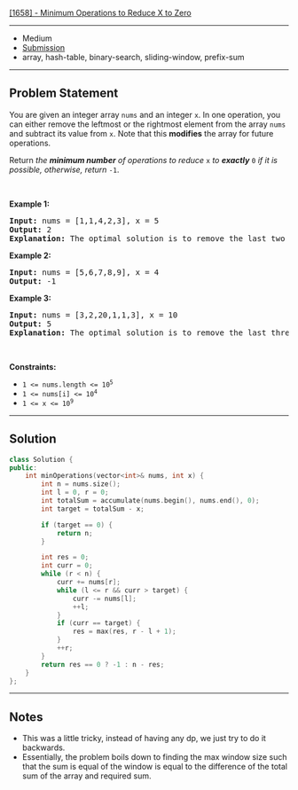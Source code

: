 [[1658] - Minimum Operations to Reduce X to Zero](https://leetcode.com/problems/minimum-operations-to-reduce-x-to-zero)

---

- Medium
- [Submission](https://leetcode.com/problems/minimum-operations-to-reduce-x-to-zero/submissions/1056493795)
- array, hash-table, binary-search, sliding-window, prefix-sum

---

## Problem Statement

<p>You are given an integer array <code>nums</code> and an integer <code>x</code>. In one operation, you can either remove the leftmost or the rightmost element from the array <code>nums</code> and subtract its value from <code>x</code>. Note that this <strong>modifies</strong> the array for future operations.</p>

<p>Return <em>the <strong>minimum number</strong> of operations to reduce </em><code>x</code> <em>to <strong>exactly</strong></em> <code>0</code> <em>if it is possible</em><em>, otherwise, return </em><code>-1</code>.</p>

<p>&nbsp;</p>
<p><strong class="example">Example 1:</strong></p>

<pre>
<strong>Input:</strong> nums = [1,1,4,2,3], x = 5
<strong>Output:</strong> 2
<strong>Explanation:</strong> The optimal solution is to remove the last two elements to reduce x to zero.
</pre>

<p><strong class="example">Example 2:</strong></p>

<pre>
<strong>Input:</strong> nums = [5,6,7,8,9], x = 4
<strong>Output:</strong> -1
</pre>

<p><strong class="example">Example 3:</strong></p>

<pre>
<strong>Input:</strong> nums = [3,2,20,1,1,3], x = 10
<strong>Output:</strong> 5
<strong>Explanation:</strong> The optimal solution is to remove the last three elements and the first two elements (5 operations in total) to reduce x to zero.
</pre>

<p>&nbsp;</p>
<p><strong>Constraints:</strong></p>

<ul>
	<li><code>1 &lt;= nums.length &lt;= 10<sup>5</sup></code></li>
	<li><code>1 &lt;= nums[i] &lt;= 10<sup>4</sup></code></li>
	<li><code>1 &lt;= x &lt;= 10<sup>9</sup></code></li>
</ul>


---

## Solution

```cpp
class Solution {
public:
    int minOperations(vector<int>& nums, int x) {
        int n = nums.size();
        int l = 0, r = 0;
        int totalSum = accumulate(nums.begin(), nums.end(), 0);
        int target = totalSum - x;

        if (target == 0) {
            return n;
        }

        int res = 0;
        int curr = 0;
        while (r < n) {
            curr += nums[r];
            while (l <= r && curr > target) {
                curr -= nums[l];
                ++l;
            }
            if (curr == target) {
                res = max(res, r - l + 1);
            }
            ++r;
        }
        return res == 0 ? -1 : n - res;
    }
};
```

---

## Notes

- This was a little tricky, instead of having any dp, we just try to do it backwards.
- Essentially, the problem boils down to finding the max window size such that the sum is equal of the window is equal to the difference of the total sum of the array and required sum.
